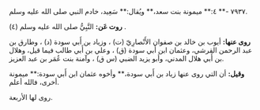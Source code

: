 ٧٩٣٧ -** ٤:** ميمونة بنت سعد،** ويُقال:** سَعِيد، خادم النبي صلى الله عليه وسلم.

**روت عَن:** النَّبِيُّ صلى الله عليه وسلم (٤) .

**روى عنها:** أيوب بن خالد بن صفوان الأَنْصارِيّ (ت) ، وزياد بن أَبي سودة (د) ، وطارق بن عبد الرحمن القرشي، وعثمان ابن أَبي سودة (ق) ، وعلي بن أَبي طالب فيما قيل، وهلال بن أَبي هلال المدني، وأبو يزيد الضبي (س ق) ، وآمنة بنت عُمَر بن عبد العزيز.

**وقيل:** أن التي روى عنها زياد بن أَبي سودة،** وأخوه عثمان ابن أَبي سودة:** ميمونة أخرى، فالله أعلم.

روى لها الأربعة.